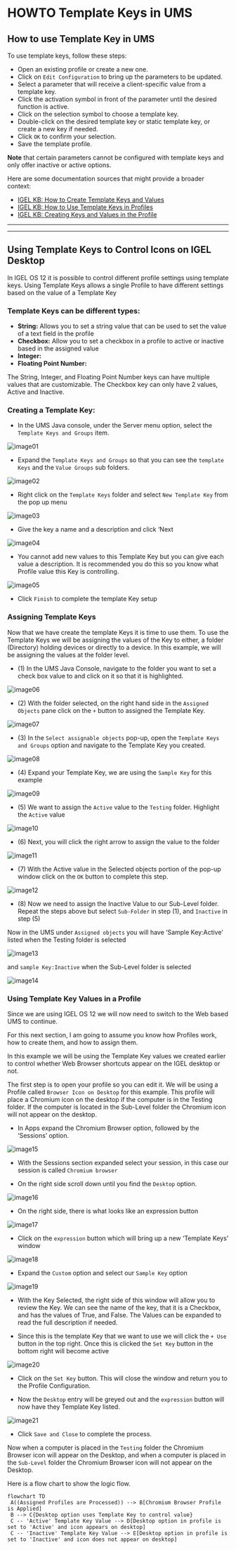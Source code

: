 # HOWTO Template Keys in UMS

## How to use Template Key in UMS

To use template keys, follow these steps:

- Open an existing profile or create a new one.
- Click on `Edit Configuration` to bring up the parameters to be updated.
- Select a parameter that will receive a client-specific value from a template key.
- Click the activation symbol in front of the parameter until the desired function is active.
- Click on the selection symbol to choose a template key.
- Double-click on the desired template key or static template key, or create a new key if needed.
- Click `OK` to confirm your selection.
- Save the template profile.

**Note** that certain parameters cannot be configured with template keys and only offer inactive or active options.

Here are some documentation sources that might provide a broader context:

- [IGEL KB: How to Create Template Keys and Values](https://kb.igel.com/en/universal-management-suite/current/how-to-create-template-keys-and-values)
- [IGEL KB: How to Use Template Keys in Profiles](https://kb.igel.com/en/universal-management-suite/current/how-to-use-template-keys-in-profiles)
- [IGEL KB: Creating Keys and Values in the Profile](https://kb.igel.com/en/universal-management-suite/current/creating-keys-and-values-in-the-profile)

-----

-----

## Using Template Keys to Control Icons on IGEL Desktop

In IGEL OS 12 it is possible to control different profile settings using template keys. Using Template Keys allows a single Profile to have different settings based on the value of a Template Key

### Template Keys can be different types:

- **String:** Allows you to set a string value that can be used to set the value of a text field in the profile
- **Checkbox:** Allow you to set a checkbox in a profile to active or inactive based in the assigned value
- **Integer:**
- **Floating Point Number:**

The String, Integer, and Floating Point Number keys can have multiple values that are customizable. The Checkbox key can only have 2 values, Active and Inactive.

### Creating a Template Key:

- In the UMS Java console, under the Server menu option, select the `Template Keys and Groups` item.

![image01](Images/HOWTO-Template-Keys-01.png)

- Expand the `Template Keys and Groups` so that you can see the `template Keys` and the `Value Groups` sub folders.

![image02](Images/HOWTO-Template-Keys-02.png)

- Right click on the `Template Keys` folder and select `New Template Key` from the pop up menu 

![image03](Images/HOWTO-Template-Keys-03.png)

- Give the key a name and a description and click ‘Next 

![image04](Images/HOWTO-Template-Keys-04.png)

- You cannot add new values to this Template Key but you can give each value a description. It is recommended you do this so you know what Profile value this Key is controlling. 

![image05](Images/HOWTO-Template-Keys-05.png)

- Click `Finish` to complete the template Key setup
 
### Assigning Template Keys

Now that we have create the template Keys it is time to use them. To use the Template Keys we will be assigning the values of the Key to either, a folder (Directory) holding devices or directly to a device. In this example, we will be assigning the values at the folder level.

- (1) In the UMS Java Console, navigate to the folder you want to set a check box value to and click on it so that it is highlighted.

![image06](Images/HOWTO-Template-Keys-06.png)
 
- (2) With the folder selected, on the right hand side in the `Assigned Objects` pane click on the `+` button to assigned the Template Key. 

![image07](Images/HOWTO-Template-Keys-07.png)

- (3) In the `Select assignable objects` pop-up, open the `Template Keys and Groups` option and navigate to the Template Key you created.

![image08](Images/HOWTO-Template-Keys-08.png)
 
- (4) Expand your Template Key, we are using the `Sample Key` for this example 

![image09](Images/HOWTO-Template-Keys-09.png)

- (5) We want to assign the `Active` value to the `Testing` folder. Highlight the `Active` value  

![image10](Images/HOWTO-Template-Keys-10.png)

- (6) Next, you will click the right arrow to assign the value to the folder 

![image11](Images/HOWTO-Template-Keys-11.png)

- (7) With the Active value in the Selected objects portion of the pop-up window click on the `OK` button to complete this step. 

![image12](Images/HOWTO-Template-Keys-12.png)

- (8) Now we need to assign the Inactive Value to our Sub-Level folder. Repeat the steps above but select `Sub-Folder` in step (1), and `Inactive` in step (5)

Now in the UMS under `Assigned objects` you will have ‘Sample Key:Active’ listed when the Testing folder is selected 

![image13](Images/HOWTO-Template-Keys-13.png)
 
and `sample Key:Inactive` when the Sub-Level folder is selected

![image14](Images/HOWTO-Template-Keys-14.png)
 
### Using Template Key Values in a Profile

Since we are using IGEL OS 12 we will now need to switch to the Web based UMS to continue.

For this next section, I am going to assume you know how Profiles work, how to create them, and how to assign them.

In this example we will be using the Template Key values we created earlier to control whether Web Browser shortcuts appear on the IGEL desktop or not.

The first step is to open your profile so you can edit it. We will be using a Profile called `Browser Icon on Desktop` for this example. This profile will place a Chromium icon on the desktop if the computer is in the Testing folder. If the computer is located in the Sub-Level folder the Chromium icon will not appear on the desktop.

- In Apps expand the Chromium Browser option, followed by the ‘Sessions’ option. 

![image15](Images/HOWTO-Template-Keys-15.png)

- With the Sessions section expanded select your session, in this case our session is called `Chromium browser` 

- On the right side scroll down until you find the `Desktop` option. 

![image16](Images/HOWTO-Template-Keys-16.png)

- On the right side, there is what looks like an expression button  

![image17](Images/HOWTO-Template-Keys-17.png)

- Click on the `expression` button which will bring up a new ‘Template Keys’ window 

![image18](Images/HOWTO-Template-Keys-18.png)

- Expand the `Custom` option and select our `Sample Key` option 

![image19](Images/HOWTO-Template-Keys-19.png)

- With the Key Selected, the right side of this window will allow you to review the Key. We can see the name of the key, that it is a Checkbox, and has the values of True, and False. The Values can be expanded to read the full description if needed.

- Since this is the template Key that we want to use we will click the `+ Use` button in the top right. Once this is clicked the `Set Key` button in the bottom right will become active 

![image20](Images/HOWTO-Template-Keys-20.png)

- Click on the `Set Key` button. This will close the window and return you to the Profile Configuration.

- Now the `Desktop` entry will be greyed out and the `expression` button will now have they Template Key listed. 

![image21](Images/HOWTO-Template-Keys-21.png)

- Click `Save and Close` to complete the process.

Now when a computer is placed in the `Testing` folder the Chromium Browser icon will appear on the Desktop, and when a computer is placed in the `Sub-Level` folder the Chromium Browser icon will not appear on the Desktop.

Here is a flow chart to show the logic flow.

<!---
This is a comment section
![image22](Images/HOWTO-Template-Keys-22.png)
-->
 
```mermaid
flowchart TD
 A((Assigned Profiles are Processed)) --> B[Chromium Browser Profile is Applied]
 B --> C{Desktop option uses Template Key to control value}
 C -- 'Active' Template Key Value --> D[Desktop option in profile is set to 'Active' and icon appears on desktop]
 C -- 'Inactive' Template Key Value --> E[Desktop option in profile is set to 'Inactive' and icon does not appear on desktop]
```
